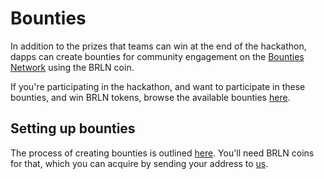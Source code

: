 # Bounties
In addition to the prizes that teams can win at the end of the hackathon, dapps can create bounties for community engagement on the [Bounties Network](https://berlin.bounties.network/explorer) using the BRLN coin.

If you're participating in the hackathon, and want to participate in these bounties, and win BRLN tokens, browse the available bounties [here](https://berlin.bounties.network/explorer).

## Setting up bounties
The process of creating bounties is outlined [here](https://medium.com/@Sim_Pop/berlin-bounties-network-brln-coin-ethberlin-guide-5ae62f1d346c). You'll need BRLN coins for that, which you can acquire by sending your address to [us](mailto:joinus@ethberlin.com).
